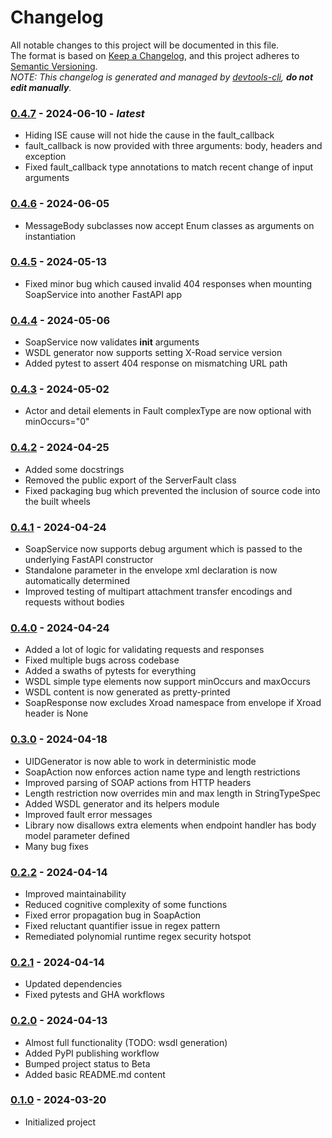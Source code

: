 # Changelog

All notable changes to this project will be documented in this file.  
The format is based on [Keep a Changelog](https://keepachangelog.com/en/1.1.0/), and this project adheres to [Semantic Versioning](https://semver.org/spec/v2.0.0.html).  
_NOTE: This changelog is generated and managed by [devtools-cli](https://pypi.org/project/devtools-cli/), **do not edit manually**._


### [0.4.7] - 2024-06-10 - _latest_

- Hiding ISE cause will not hide the cause in the fault_callback
- fault_callback is now provided with three arguments: body, headers and exception
- Fixed fault_callback type annotations to match recent change of input arguments

### [0.4.6] - 2024-06-05

- MessageBody subclasses now accept Enum classes as arguments on instantiation

### [0.4.5] - 2024-05-13

- Fixed minor bug which caused invalid 404 responses when mounting SoapService into another FastAPI app

### [0.4.4] - 2024-05-06

- SoapService now validates __init__ arguments
- WSDL generator now supports setting X-Road service version
- Added pytest to assert 404 response on mismatching URL path

### [0.4.3] - 2024-05-02

- Actor and detail elements in Fault complexType are now optional with minOccurs="0"

### [0.4.2] - 2024-04-25

- Added some docstrings
- Removed the public export of the ServerFault class
- Fixed packaging bug which prevented the inclusion of source code into the built wheels

### [0.4.1] - 2024-04-24

- SoapService now supports debug argument which is passed to the underlying FastAPI constructor
- Standalone parameter in the envelope xml declaration is now automatically determined
- Improved testing of multipart attachment transfer encodings and requests without bodies

### [0.4.0] - 2024-04-24

- Added a lot of logic for validating requests and responses
- Fixed multiple bugs across codebase
- Added a swaths of pytests for everything
- WSDL simple type elements now support minOccurs and maxOccurs
- WSDL content is now generated as pretty-printed
- SoapResponse now excludes Xroad namespace from envelope if Xroad header is None

### [0.3.0] - 2024-04-18

- UIDGenerator is now able to work in deterministic mode
- SoapAction now enforces action name type and length restrictions
- Improved parsing of SOAP actions from HTTP headers
- Length restriction now overrides min and max length in StringTypeSpec
- Added WSDL generator and its helpers module
- Improved fault error messages
- Library now disallows extra elements when endpoint handler has body model parameter defined
- Many bug fixes

### [0.2.2] - 2024-04-14

- Improved maintainability
- Reduced cognitive complexity of some functions
- Fixed error propagation bug in SoapAction
- Fixed reluctant quantifier issue in regex pattern
- Remediated polynomial runtime regex security hotspot

### [0.2.1] - 2024-04-14

- Updated dependencies
- Fixed pytests and GHA workflows

### [0.2.0] - 2024-04-13

- Almost full functionality (TODO: wsdl generation)
- Added PyPI publishing workflow
- Bumped project status to Beta
- Added basic README.md content

### [0.1.0] - 2024-03-20

- Initialized project

[0.4.7]: https://github.com/rik-ee/fastapi-xroad-soap/compare/0.4.6...0.4.7
[0.4.6]: https://github.com/rik-ee/fastapi-xroad-soap/compare/0.4.5...0.4.6
[0.4.5]: https://github.com/rik-ee/fastapi-xroad-soap/compare/0.4.4...0.4.5
[0.4.4]: https://github.com/rik-ee/fastapi-xroad-soap/compare/0.4.3...0.4.4
[0.4.3]: https://github.com/rik-ee/fastapi-xroad-soap/compare/0.4.2...0.4.3
[0.4.2]: https://github.com/rik-ee/fastapi-xroad-soap/compare/0.4.1...0.4.2
[0.4.1]: https://github.com/rik-ee/fastapi-xroad-soap/compare/0.4.0...0.4.1
[0.4.0]: https://github.com/rik-ee/fastapi-xroad-soap/compare/0.3.0...0.4.0
[0.3.0]: https://github.com/rik-ee/fastapi-xroad-soap/compare/0.2.2...0.3.0
[0.2.2]: https://github.com/rik-ee/fastapi-xroad-soap/compare/0.2.1...0.2.2
[0.2.1]: https://github.com/rik-ee/fastapi-xroad-soap/compare/0.2.0...0.2.1
[0.2.0]: https://github.com/rik-ee/fastapi-xroad-soap/compare/0.1.0...0.2.0
[0.1.0]: https://github.com/rik-ee/fastapi-xroad-soap/compare/0.1.0...0.1.0